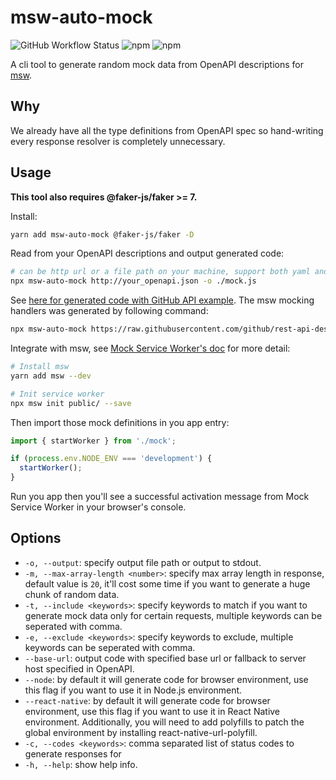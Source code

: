 # msw-auto-mock

![GitHub Workflow Status](https://img.shields.io/github/actions/workflow/status/zoubingwu/msw-auto-mock/test.yaml?branch=master)
![npm](https://img.shields.io/npm/v/msw-auto-mock)
![npm](https://img.shields.io/npm/dw/msw-auto-mock)

A cli tool to generate random mock data from OpenAPI descriptions for [msw](https://github.com/mswjs/msw).

## Why

We already have all the type definitions from OpenAPI spec so hand-writing every response resolver is completely unnecessary.

## Usage

**This tool also requires @faker-js/faker >= 7.**

Install:

```sh
yarn add msw-auto-mock @faker-js/faker -D
```

Read from your OpenAPI descriptions and output generated code:

```sh
# can be http url or a file path on your machine, support both yaml and json.
npx msw-auto-mock http://your_openapi.json -o ./mock.js
```

See [here for generated code with GitHub API example](https://raw.githubusercontent.com/zoubingwu/msw-auto-mock/master/example/ghapi.js). The msw mocking handlers was generated by following command:

```sh
npx msw-auto-mock https://raw.githubusercontent.com/github/rest-api-description/main/descriptions/ghes-3.3/ghes-3.3.json --output ./example/ghapi.js
```

Integrate with msw, see [Mock Service Worker's doc](https://mswjs.io/docs/getting-started/integrate/browser) for more detail:

```sh
# Install msw
yarn add msw --dev

# Init service worker
npx msw init public/ --save
```

Then import those mock definitions in you app entry:

```js
import { startWorker } from './mock';

if (process.env.NODE_ENV === 'development') {
  startWorker();
}
```

Run you app then you'll see a successful activation message from Mock Service Worker in your browser's console.

## Options

- `-o, --output`: specify output file path or output to stdout.
- `-m, --max-array-length <number>`: specify max array length in response, default value is `20`, it'll cost some time if you want to generate a huge chunk of random data.
- `-t, --include <keywords>`: specify keywords to match if you want to generate mock data only for certain requests, multiple keywords can be seperated with comma.
- `-e, --exclude <keywords>`: specify keywords to exclude, multiple keywords can be seperated with comma.
- `--base-url`: output code with specified base url or fallback to server host specified in OpenAPI.
- `--node`: by default it will generate code for browser environment, use this flag if you want to use it in Node.js environment.
- `--react-native`: by default it will generate code for browser environment, use this flag if you want to use it in React Native environment. Additionally, you will need to add polyfills to patch the global environment by installing react-native-url-polyfill.
- `-c, --codes <keywords>`: comma separated list of status codes to generate responses for
- `-h, --help`: show help info.

